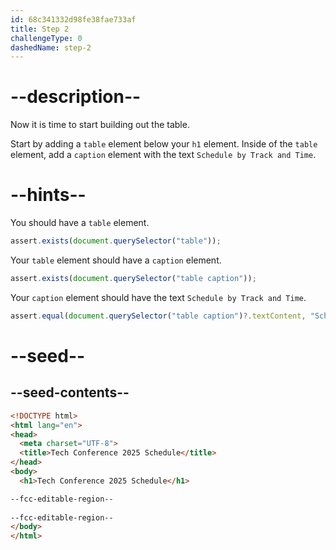```yaml
---
id: 68c341332d98fe38fae733af
title: Step 2
challengeType: 0
dashedName: step-2
---
```


# --description--

Now it is time to start building out the table. 

Start by adding a `table` element below your `h1` element. Inside of the `table` element, add a `caption` element with the text `Schedule by Track and Time`.

# --hints--

You should have a `table` element.

```js
assert.exists(document.querySelector("table"));
```

Your `table` element should have a `caption` element.

```js
assert.exists(document.querySelector("table caption"));
```

Your `caption` element should have the text `Schedule by Track and Time`.

```js
assert.equal(document.querySelector("table caption")?.textContent, "Schedule by Track and Time");
```

# --seed--

## --seed-contents--

```html
<!DOCTYPE html>
<html lang="en">
<head>
  <meta charset="UTF-8">
  <title>Tech Conference 2025 Schedule</title>
</head>
<body>
  <h1>Tech Conference 2025 Schedule</h1>

--fcc-editable-region--
    
--fcc-editable-region--
</body>
</html>
```
